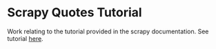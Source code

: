 # Scrapy Quotes Tutorial
Work relating to the tutorial provided in the scrapy documentation. See tutorial [here](https://docs.scrapy.org/en/latest/intro/tutorial.html).
